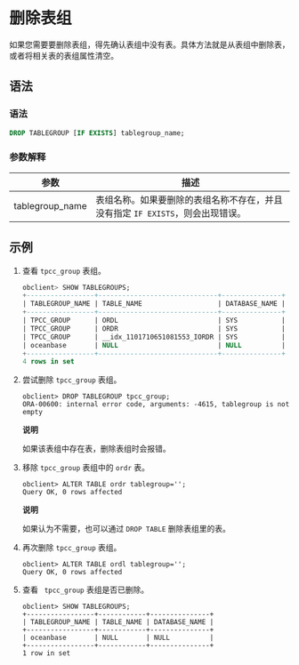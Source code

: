 删除表组 
=========================

如果您需要要删除表组，得先确认表组中没有表。具体方法就是从表组中删除表，或者将相关表的表组属性清空。

语法 
-----------------------

### 语法 

```sql
DROP TABLEGROUP [IF EXISTS] tablegroup_name;
```



### 参数解释 



|     **参数**      |                    **描述**                     |
|-----------------|-----------------------------------------------|
| tablegroup_name | 表组名称。如果要删除的表组名称不存在，并且没有指定 `IF EXISTS`，则会出现错误。 |



示例 
-----------------------

1. 查看 `tpcc_group` 表组。

   ```sql
   obclient> SHOW TABLEGROUPS;
   +-----------------+------------------------------+---------------+
   | TABLEGROUP_NAME | TABLE_NAME                   | DATABASE_NAME |
   +-----------------+------------------------------+---------------+
   | TPCC_GROUP      | ORDL                         | SYS           |
   | TPCC_GROUP      | ORDR                         | SYS           |
   | TPCC_GROUP      | __idx_1101710651081553_IORDR | SYS           |
   | oceanbase       | NULL                         | NULL          |
   +-----------------+------------------------------+---------------+
   4 rows in set
   ```

   

2. 尝试删除 `tpcc_group` 表组。

   ```unknow
   obclient> DROP TABLEGROUP tpcc_group;
   ORA-00600: internal error code, arguments: -4615, tablegroup is not empty
   ```

   
   **说明**

   如果该表组中存在表，删除表组时会报错。
   

3. 移除 `tpcc_group` 表组中的 `ordr` 表。

   ```unknow
   obclient> ALTER TABLE ordr tablegroup='';
   Query OK, 0 rows affected
   ```

   
   **说明**

   如果认为不需要，也可以通过 `DROP TABLE` 删除表组里的表。
   

4. 再次删除 `tpcc_group` 表组。

   ```unknow
   obclient> ALTER TABLE ordl tablegroup='';
   Query OK, 0 rows affected
   ```

   

5. 查看 ` tpcc_group` 表组是否已删除。

   ```unknow
   obclient> SHOW TABLEGROUPS;
   +-----------------+------------+---------------+
   | TABLEGROUP_NAME | TABLE_NAME | DATABASE_NAME |
   +-----------------+------------+---------------+
   | oceanbase       | NULL       | NULL          |
   +-----------------+------------+---------------+
   1 row in set
   ```

   




